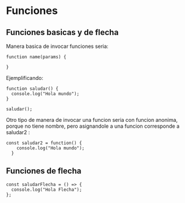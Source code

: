 # Funciones

## Funciones basicas y de flecha

Manera basica de invocar funciones seria:

```
function name(params) {

}
```

Ejemplificando:

```
function saludar() {
  console.log("Hola mundo");
}

saludar();
```

Otro tipo de manera de invocar una funcion seria con funcion anonima, porque no tiene nombre, pero asignandole a una funcion corresponde a saludar2 :

```
const saludar2 = function() {
    console.log("Hola mundo");
  }
```
## Funciones de flecha 
```
const saludarFlecha = () => {
  console.log("Hola Flecha");
};
```
